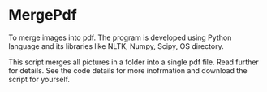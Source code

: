 # MergePdf
To merge images into pdf.
The program is developed using Python language and its libraries like NLTK, Numpy, Scipy, OS directory.

This script merges all pictures in a folder into a single pdf file. Read further for details. See the code details for more inofrmation and download the script for yourself.
